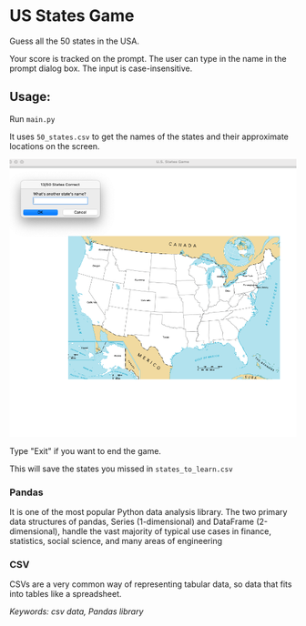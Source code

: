 # US States Game

Guess all the 50 states in the USA. 

Your score is tracked on the prompt. The user can type in the name in the prompt dialog box.
The input is case-insensitive.
## Usage:
Run `main.py`

It uses `50_states.csv` to get the names of the states and their approximate locations on the screen.

![img.png](inputs/img.png)

Type "Exit" if you want to end the game.

This will save the states you missed in `states_to_learn.csv`

### Pandas
It is one of the most popular Python data analysis library. The two primary data structures of pandas, 
Series (1-dimensional) and DataFrame (2-dimensional), handle the vast majority of typical use cases in finance, 
statistics, social science, and many areas of engineering

### CSV
CSVs are a very common way of representing tabular data, so data that fits into tables like a spreadsheet.

_Keywords: csv data, Pandas library_
